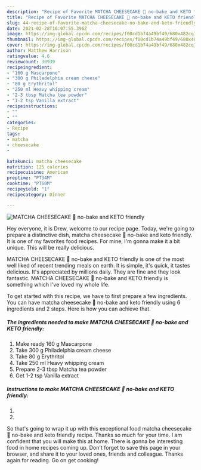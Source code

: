 ```yaml
---
description: "Recipe of Favorite MATCHA CHEESECAKE 🌿 no-bake and KETO friendly"
title: "Recipe of Favorite MATCHA CHEESECAKE 🌿 no-bake and KETO friendly"
slug: 44-recipe-of-favorite-matcha-cheesecake-no-bake-and-keto-friendly
date: 2021-02-28T16:07:55.396Z
image: https://img-global.cpcdn.com/recipes/f00cd1b74a49bf49/680x482cq70/matcha-cheesecake-🌿-no-bake-and-keto-friendly-recipe-main-photo.jpg
thumbnail: https://img-global.cpcdn.com/recipes/f00cd1b74a49bf49/680x482cq70/matcha-cheesecake-🌿-no-bake-and-keto-friendly-recipe-main-photo.jpg
cover: https://img-global.cpcdn.com/recipes/f00cd1b74a49bf49/680x482cq70/matcha-cheesecake-🌿-no-bake-and-keto-friendly-recipe-main-photo.jpg
author: Matthew Harrison
ratingvalue: 4.6
reviewcount: 30939
recipeingredient:
- "160 g Mascarpone"
- "300 g Philadelphia cream cheese"
- "80 g Erythritol"
- "250 ml Heavy whipping cream"
- "2-3 tbsp Matcha tea powder"
- "1-2 tsp Vanilla extract"
recipeinstructions:
- ""
- ""
categories:
- Recipe
tags:
- matcha
- cheesecake
- 

katakunci: matcha cheesecake  
nutrition: 125 calories
recipecuisine: American
preptime: "PT34M"
cooktime: "PT60M"
recipeyield: "1"
recipecategory: Dinner

---
```



![MATCHA CHEESECAKE 🌿 no-bake and KETO friendly](https://img-global.cpcdn.com/recipes/f00cd1b74a49bf49/680x482cq70/matcha-cheesecake-🌿-no-bake-and-keto-friendly-recipe-main-photo.jpg)

Hey everyone, it is Drew, welcome to our recipe page. Today, we're going to prepare a distinctive dish, matcha cheesecake 🌿 no-bake and keto friendly. It is one of my favorites food recipes. For mine, I'm gonna make it a bit unique. This will be really delicious.

MATCHA CHEESECAKE 🌿 no-bake and KETO friendly is one of the most well liked of recent trending meals on earth. It is simple, it's quick, it tastes delicious. It's appreciated by millions daily. They are fine and they look fantastic. MATCHA CHEESECAKE 🌿 no-bake and KETO friendly is something which I've loved my whole life.




To get started with this recipe, we have to first prepare a few ingredients. You can have matcha cheesecake 🌿 no-bake and keto friendly using 6 ingredients and 2 steps. Here is how you can achieve that.

<!--inarticleads1-->

##### The ingredients needed to make MATCHA CHEESECAKE 🌿 no-bake and KETO friendly:

1. Make ready 160 g Mascarpone
1. Take 300 g Philadelphia cream cheese
1. Take 80 g Erythritol
1. Take 250 ml Heavy whipping cream
1. Prepare 2-3 tbsp Matcha tea powder
1. Get 1-2 tsp Vanilla extract




<!--inarticleads2-->

##### Instructions to make MATCHA CHEESECAKE 🌿 no-bake and KETO friendly:

1. 
1. 




So that's going to wrap it up with this exceptional food matcha cheesecake 🌿 no-bake and keto friendly recipe. Thanks so much for your time. I am confident that you will make this at home. There is gonna be interesting food in home recipes coming up. Don't forget to save this page in your browser, and share it to your loved ones, friends and colleague. Thanks again for reading. Go on get cooking!
